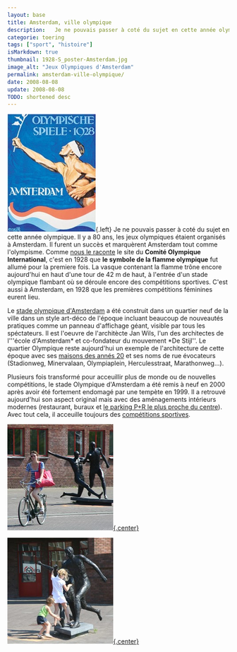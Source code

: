 ```yaml
---
layout: base
title: Amsterdam, ville olympique
description:   Je ne pouvais passer à coté du sujet en cette année olympique. Il y a 80 ans, les jeux olympiques étaient organisés à Amsterdam. Il furent un succès et
categorie: toering
tags: ["sport", "histoire"]
isMarkdown: true
thumbnail: 1928-S_poster-Amsterdam.jpg
image_alt: "Jeux Olympiques d'Amsterdam"
permalink: amsterdam-ville-olympique/
date: 2008-08-08
update: 2008-08-08
TODO: shortened desc
---
```


![Jeux Olympiques d'Amsterdam](1928-S_poster-Amsterdam.jpg){.left} Je ne pouvais passer à coté du sujet en cette année olympique. Il y a 80 ans, les jeux olympiques étaient organisés à Amsterdam. Il furent un succès et marquèrent Amsterdam tout comme l'olympisme. Comme [nous le raconte](http://www.olympic.org/fr/games/past/index_fr.asp?OLGT=1&OLGY=1928) le site du **Comité Olympique International**, c'est en 1928 que **le symbole de la flamme olympique** fut allumé pour la premiere fois. La vasque contenant la flamme trône encore aujourd'hui en haut d'une tour de 42 m de haut, à l'entrée d'un stade olympique flambant où se déroule encore des compétitions sportives. C'est aussi à Amsterdam, en 1928 que les premières compétitions féminines eurent lieu.

Le [stade olympique d'Amsterdam](http://fr.wikipedia.org/wiki/Stade_Olympique_(Amsterdam)) a été construit dans un quartier neuf de la ville dans un style art-déco de l'époque incluant beaucoup de nouveautés pratiques comme un panneau d'affichage géant, visible par tous les spéctateurs. Il est l'oeuvre de l'architècte Jan Wils, l'un des architectes de l'''école d'Amsterdam* et co-fondateur du mouvement *De Stijl''. Le quartier Olympique reste aujourd'hui un exemple de l'architecture de cette époque avec ses [maisons des annés 20](/la-maison-des-annees-20) et ses noms de rue évocateurs (Stadionweg, Minervalaan, Olympiaplein, Herculesstraat, Marathonweg...).  

Plusieurs fois transformé pour acceuillir plus de monde ou de nouvelles compétitions, le stade Olympique d'Amsterdam a été remis à neuf en 2000 après avoir été fortement endomagé par une tempète en 1999. Il a retrouvé aujourd'hui son aspect original mais avec des aménagements intérieurs modernes (restaurant, buraux et [le parking P+R le plus proche du centre](/pour-ceux-qui-viennent-nous-voir-en-voiture)). Avec tout cela, il acceuille toujours des [compétitions sportives](http://olympischstadion.nl/index.php?option=com_content&task=view&id=39&Itemid=129).

<div class="flex justify-center">
  <div class="m-1 text-center">

[![foot et vélo](foot-et-velo.jpg){.center}](http://www.flickr.com/photos/13274211@N00/2658745992/)

  </div>
  <div class="m-1 text-center">

[![jeunes sportifs](jeu-et-sport.jpg){.center}](http://www.flickr.com/photos/13274211@N00/2658746090/)

  </div>
</div>


<!-- post notes:
http://www.sportgeschiedenis.nl/2008/07/12/de-rode-duivel-van-de-marathontoren.aspx
--->

